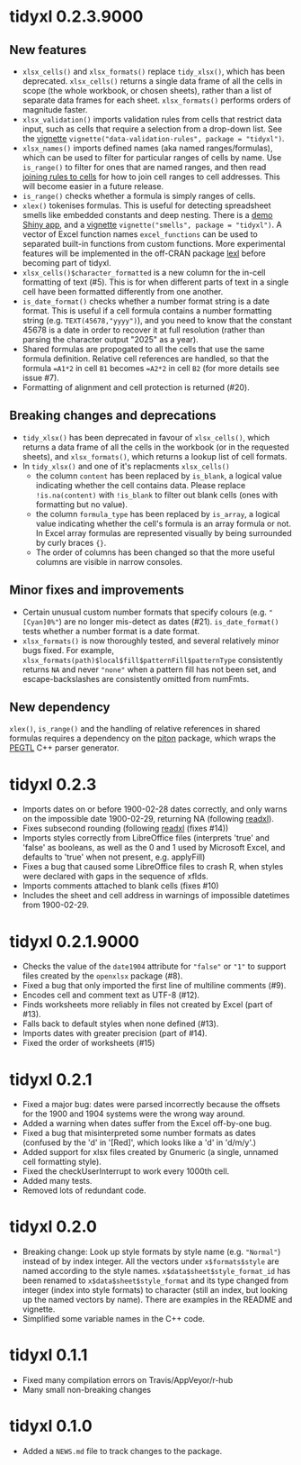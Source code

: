 # tidyxl 0.2.3.9000

## New features

* `xlsx_cells()` and `xlsx_formats()` replace `tidy_xlsx()`, which has been
    deprecated.  `xlsx_cells()` returns a single data frame of all the cells in
    scope (the whole workbook, or chosen sheets), rather than a list of separate
    data frames for each sheet.  `xlsx_formats()` performs orders of magnitude
    faster.
* `xlsx_validation()` imports validation rules from cells that restrict data
    input, such as cells that require a selection from a drop-down list.  See
    the
    [vignette](https://nacnudus.github.io/tidyxl/articles/data-validation-rules.html)
    `vignette("data-validation-rules", package = "tidyxl")`.
* `xlsx_names()` imports defined names (aka named ranges/formulas), which can
    be used to filter for particular ranges of cells by name.  Use `is_range()`
    to filter for ones that are named ranges, and then read
    [joining rules to cells](https://nacnudus.github.io/tidyxl/articles/data-validation-rules.html#joining-rules-to-cells)
    for how to join cell ranges to cell addresses.  This will become easier in a
    future release.
* `is_range()` checks whether a formula is simply ranges of cells.
* `xlex()` tokenises formulas.  This is useful for detecting
    spreadsheet smells like embedded constants and deep nesting.  There is a
    [demo Shiny app](https://duncan-garmonsway.shinyapps.io/xlex/), and a
    [vignette](https://nacnudus.github.io/tidyxl/articles/smells.html)
    `vignette("smells", package = "tidyxl")`.  A vector of Excel function names
    `excel_functions` can be used to separated built-in functions from custom
    functions.  More experimental features will be implemented in the off-CRAN
    package [lexl](httsp://nacnudus.github.io/lexl) before becoming part of
    tidyxl.
* `xlsx_cells()$character_formatted` is a new column for the in-cell formatting
    of text (#5).  This is for when different parts of text in a single cell
    have been formatted differently from one another.
* `is_date_format()` checks whether a number format string is a date format.
    This is useful if a cell formula contains a number formatting string (e.g.
    `TEXT(45678,"yyyy")`), and you need to know that the constant 45678 is a
    date in order to recover it at full resolution (rather than parsing the
    character output "2025" as a year).
* Shared formulas are propogated to all the cells that use the same formula
    definition.  Relative cell references are handled, so that the formula
    `=A1*2` in cell `B1`  becomes `=A2*2` in cell `B2` (for more details see
    issue #7).
* Formatting of alignment and cell protection is returned (#20).

## Breaking changes and deprecations

* `tidy_xlsx()` has been deprecated in favour of `xlsx_cells()`,
    which returns a data frame of all the cells in the workbook (or in the
    requested sheets), and `xlsx_formats()`, which returns a lookup list of cell
    formats.
* In `tidy_xlsx()` and one of it's replacments `xlsx_cells()`
  * the column `content` has been replaced by `is_blank`, a logical value
    indicating whether the cell contains data.  Please replace `!is.na(content)`
    with `!is_blank` to filter out blank cells (ones with formatting but no
    value).
  * the column `formula_type` has been replaced by `is_array`, a logical value
    indicating whether the cell's formula is an array formula or not.  In Excel
    array formulas are represented visually by being surrounded by curly braces
    `{}`.
  * The order of columns has been changed so that the more useful columns are
      visible in narrow consoles.

## Minor fixes and improvements

* Certain unusual custom number formats that specify colours (e.g. `"[Cyan]0%"`)
    are no longer mis-detect as dates (#21).  `is_date_format()` tests whether a
    number format is a date format.
* `xlsx_formats()` is now thoroughly tested, and several relatively minor bugs
    fixed.  For example, `xlsx_formats(path)$local$fill$patternFill$patternType`
    consistently returns `NA` and never `"none"` when a pattern fill has not
    been set, and escape-backslashes are consistently omitted from numFmts.

## New dependency

`xlex()`, `is_range()` and the handling of relative references in shared
formulas requires a dependency on the
[piton](https://cran.r-project.org/package=piton) package, which wraps the
[PEGTL](https://github.com/taocpp/PEGTL) C++ parser generator.

# tidyxl 0.2.3

* Imports dates on or before 1900-02-28 dates correctly, and only warns on the impossible date 1900-02-29, returning NA (following [readxl](https://github.com/tidyverse/readxl/commit/c9a54ae9ce0394808f6d22e8ef1a7a647b2d92bb)).
* Fixes subsecond rounding (following [readxl](https://github.com/tidyverse/readxl/commit/63ef215f57322dd5d7a27799a2a3fe463bd39fc7) (fixes #14))
* Imports styles correctly from LibreOffice files (interprets 'true' and 'false'
  as booleans, as well as the 0 and 1 used by Microsoft Excel, and defaults to
  'true' when not present, e.g. applyFill)
* Fixes a bug that caused some LibreOffice files to crash R, when styles were
    declared with gaps in the sequence of xfIds.
* Imports comments attached to blank cells (fixes #10)
* Includes the sheet and cell address in warnings of impossible datetimes from
    1900-02-29.

# tidyxl 0.2.1.9000

* Checks the value of the `date1904` attribute for `"false"` or `"1"` to support files
  created by the `openxlsx` package (#8).
* Fixed a bug that only imported the first line of multiline comments (#9).
* Encodes cell and comment text as UTF-8 (#12).
* Finds worksheets more reliably in files not created by Excel (part of #13).
* Falls back to default styles when none defined (#13).
* Imports dates with greater precision (part of #14).
* Fixed the order of worksheets (#15)

# tidyxl 0.2.1

* Fixed a major bug: dates were parsed incorrectly because the offsets for the
  1900 and 1904 systems were the wrong way around.
* Added a warning when dates suffer from the Excel off-by-one bug.
* Fixed a bug that misinterpreted some number formats as dates (confused by the
  'd' in '[Red]', which looks like a 'd' in 'd/m/y'.)
* Added support for xlsx files created by Gnumeric (a single, unnamed cell
  formatting style).
* Fixed the checkUserInterrupt to work every 1000th cell.
* Added many tests.
* Removed lots of redundant code.

# tidyxl 0.2.0

* Breaking change: Look up style formats by style name (e.g.
  `"Normal"`) instead of by index integer.  All the vectors under
  `x$formats$style` are named according to the style names.
  `x$data$sheet$style_format_id` has been renamed to `x$data$sheet$style_format`
  and its type changed from integer (index into style formats) to character
  (still an index, but looking up the named vectors by name).  There are
  examples in the README and vignette.
* Simplified some variable names in the C++ code.

# tidyxl 0.1.1

* Fixed many compilation errors on Travis/AppVeyor/r-hub
* Many small non-breaking changes

# tidyxl 0.1.0

* Added a `NEWS.md` file to track changes to the package.



